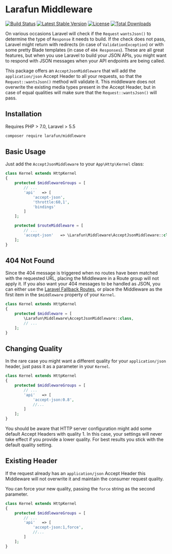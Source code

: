 # Larafun Middleware

[![Build Status](https://travis-ci.org/larafun/middleware.svg?branch=master)](https://travis-ci.org/larafun/middleware)
[![Latest Stable Version](https://poser.pugx.org/larafun/middleware/v/stable)](https://packagist.org/packages/larafun/middleware)
[![License](https://poser.pugx.org/larafun/middleware/license)](https://packagist.org/packages/larafun/middleware)
[![Total Downloads](https://poser.pugx.org/larafun/middleware/downloads)](https://packagist.org/packages/larafun/middleware)

On various occasions Laravel will check if the `Request` `wantsJson()` to determine the type of `Response` it needs to build. If the check does not pass, Laravel might return with redirects (in case of `ValidationException`) or with some pretty Blade templates (in case of `404 Responses`). These are all great features, but when you use Laravel to build your JSON APIs, you might want to respond with JSON messages when your API endpoints are being called.

This package offers an `AcceptJsonMiddleware` that will add the `application/json` Accept Header to all your requests, so that the `Request::wantsJson()` method will validate it. This middleware does not overwrite the existing media types present in the Accept Header, but in case of equal qualities will make sure that the `Request::wantsJson()` will pass.

## Installation

Requires PHP > 7.0, Laravel > 5.5

```bash
composer require larafun/middleware
```

## Basic Usage

Just add the `AcceptJsonMiddleware` to your `App\Http\Kernel` class:

```php
class Kernel extends HttpKernel
{
    protected $middlewareGroups = [
        // ...
        'api'   => [
            'accept-json',
            'throttle:60,1',
            'bindings'
        ]
    ];

    protected $routeMiddleware = [
        // ...
        'accept-json'   => \Larafun\Middleware\AcceptJsonMiddleware::class,
    ];
}
```

## 404 Not Found

Since the 404 message is triggered when no routes have been matched with the requested URL, placing the Middleware in a Route group will not apply it. If you also want your 404 messages to be handled as JSON, you can either use the [Laravel Fallback Routes](https://laravel.com/docs/5.8/routing#fallback-routes), or place the Middleware as the first item in the `$middleware` property of your `Kernel`.

```php
class Kernel extends HttpKernel
{
    protected $middleware = [
        \Larafun\Middleware\AcceptJsonMiddleware::class,
        // ...
    ];
}
```

## Changing Quality

In the rare case you might want a different quality for your `application/json` header, just pass it as a parameter in your `Kernel`.

```php
class Kernel extends HttpKernel
{
    protected $middlewareGroups = [
        // ...
        'api'   => [
            'accept-json:0.8',
            //...
        ]
    ];
}
```

You should be aware that HTTP server configuration might add some default Accept Headers with quality 1. In this case, your settings will never take effect if you provide a lower quality. For best results you stick with the default quality setting.

## Existing Header

If the request already has an `application/json` Accept Header this Middleware will not overwrite it and maintain the consumer request quality.

You can force your new quality, passing the `force` string as the second parameter.

```php
class Kernel extends HttpKernel
{
    protected $middlewareGroups = [
        // ...
        'api'   => [
            'accept-json:1,force',
            //...
        ]
    ];
}
```
